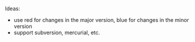 Ideas:

- use red for changes in the major version, blue for changes in the minor version
- support subversion, mercurial, etc.

